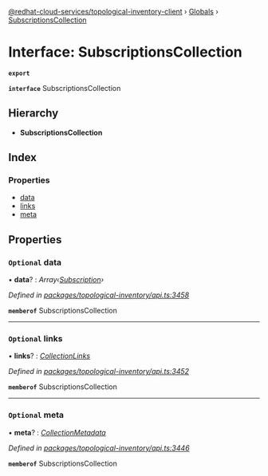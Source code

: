 [@redhat-cloud-services/topological-inventory-client](../README.md) › [Globals](../globals.md) › [SubscriptionsCollection](subscriptionscollection.md)

# Interface: SubscriptionsCollection

**`export`** 

**`interface`** SubscriptionsCollection

## Hierarchy

* **SubscriptionsCollection**

## Index

### Properties

* [data](subscriptionscollection.md#optional-data)
* [links](subscriptionscollection.md#optional-links)
* [meta](subscriptionscollection.md#optional-meta)

## Properties

### `Optional` data

• **data**? : *Array‹[Subscription](subscription.md)›*

*Defined in [packages/topological-inventory/api.ts:3458](https://github.com/leSamo/javascript-clients/blob/master/packages/topological-inventory/api.ts#L3458)*

**`memberof`** SubscriptionsCollection

___

### `Optional` links

• **links**? : *[CollectionLinks](collectionlinks.md)*

*Defined in [packages/topological-inventory/api.ts:3452](https://github.com/leSamo/javascript-clients/blob/master/packages/topological-inventory/api.ts#L3452)*

**`memberof`** SubscriptionsCollection

___

### `Optional` meta

• **meta**? : *[CollectionMetadata](collectionmetadata.md)*

*Defined in [packages/topological-inventory/api.ts:3446](https://github.com/leSamo/javascript-clients/blob/master/packages/topological-inventory/api.ts#L3446)*

**`memberof`** SubscriptionsCollection
